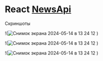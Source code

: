 # React [NewsApi](https://newsapi.org/)

Скриншоты

!(![Снимок экрана 2024-05-14 в 13 24 12](https://github.com/AndreyPronchenko/NewsApp/assets/139353883/187e7aba-f767-4aa0-b439-b53db4b44dcb)
)

!(![Снимок экрана 2024-05-14 в 13 24 12](<img width="1470" alt="Снимок экрана 2024-05-14 в 13 24 51" src="https://github.com/AndreyPronchenko/NewsApp/assets/139353883/af6a0bb9-7088-4481-b217-86267a17afaf">
)
)

!(![Снимок экрана 2024-05-14 в 13 24 12](<img width="343" alt="Снимок экрана 2024-05-14 в 13 39 42" src="https://github.com/AndreyPronchenko/NewsApp/assets/139353883/057d79a4-ec74-4637-aa41-c014ef64aead">
)
)
